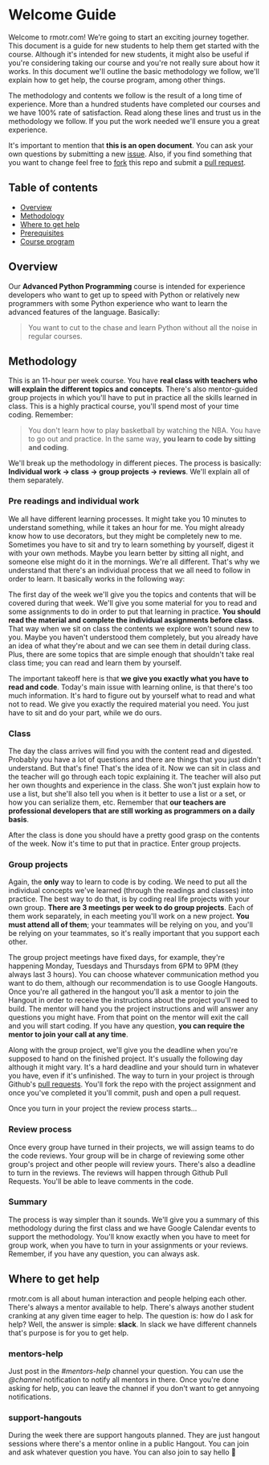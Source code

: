 # Welcome Guide

Welcome to rmotr.com! We’re going to start an exciting journey together. This document is a guide for new students to help them get started with the course. Although it's intended for new students, it might also be useful if you're considering taking our course and you're not really sure about how it works. In this document we'll outline the basic methodology we follow, we'll explain how to get help, the course program, among other things.

The methodology and contents we follow is the result of a long time of experience. More than a hundred students have completed our courses and we have 100% rate of satisfaction. Read along these lines and trust us in the methodology we follow. If you put the work needed we'll ensure you a great experience.

It's important to mention that **this is an open document**. You can ask your own questions by submitting a new [issue](https://github.com/rmotr/pyp-welcome-guide/issues). Also, if you find something that you want to change feel free to [fork](https://help.github.com/articles/fork-a-repo/) this repo and submit a [pull request](https://help.github.com/articles/using-pull-requests/).

Table of contents
-------

- [Overview](#overview)
- [Methodology](#methodology)
- [Where to get help]()
- [Prerequisites]()
- [Course program]()

## Overview

Our **Advanced Python Programming** course is intended for experience developers who want to get up to speed with Python or relatively new programmers with some Python experience who want to learn the advanced features of the language. Basically:

> You want to cut to the chase and learn Python without all the noise in regular courses.

## Methodology

This is an 11-hour per week course. You have **real class with teachers who will explain the different topics and concepts**. There's also mentor-guided group projects in which you'll have to put in practice all the skills learned in class. This is a highly practical course, you'll spend most of your time coding. Remember:

> You don't learn how to play basketball by watching the NBA. You have to go out and practice. In the same way, **you learn to code by sitting and coding**.

We'll break up the methodology in different pieces. The process is basically: **Individual work -> class -> group projects -> reviews**. We'll explain all of them separately.

### Pre readings and individual work

We all have different learning processes. It might take you 10 minutes to understand something, while it takes an hour for me. You might already know how to use decorators, but they might be completely new to me. Sometimes you have to sit and try to learn something by yourself, digest it with your own methods. Maybe you learn better by sitting all night, and someone else might do it in the mornings. We're all different. That's why we understand that there's an individual process that we all need to follow in order to learn. It basically works in the following way:

The first day of the week we'll give you the topics and contents that will be covered during that week. We'll give you some material for you to read and some assignments to do in order to put that learning in practice. **You should read the material and complete the individual assignments before class**. That way when we sit on class the contents we explore won't sound new to you. Maybe you haven't understood them completely, but you already have an idea of what they're about and we can see them in detail during class. Plus, there are some topics that are simple enough that shouldn't take real class time; you can read and learn them by yourself.

The important takeoff here is that **we give you exactly what you have to read and code**. Today's main issue with learning online, is that there's too much information. It's hard to figure out by yourself what to read and what not to read. We give you exactly the required material you need. You just have to sit and do your part, while we do ours.

### Class

The day the class arrives will find you with the content read and digested. Probably you have a lot of questions and there are things that you just didn't understand. But that's fine! That's the idea of it. Now we can sit in class and the teacher will go through each topic explaining it. The teacher will also put her own thoughts and experience in the class. She won't just explain how to use a list, but she'll also tell you when is it better to use a list or a set, or how you can serialize them, etc. Remember that **our teachers are professional developers that are still working as programmers on a daily basis**.

After the class is done you should have a pretty good grasp on the contents of the week. Now it's time to put that in practice. Enter group projects.

### Group projects

Again, the **only** way to learn to code is by coding. We need to put all the individual concepts we've learned (through the readings and classes) into practice. The best way to do that, is by coding real life projects with your own group. **There are 3 meetings per week to do group projects**. Each of them work separately, in each meeting you'll work on a new project. **You must attend all of them**; your teammates will be relying on you, and you'll be relying on your teammates, so it's really important that you support each other.

The group project meetings have fixed days, for example, they're happening Monday, Tuesdays and Thursdays from 6PM to 9PM (they always last 3 hours). You can choose whatever communication method you want to do them, although our recommendation is to use Google Hangouts. Once you're all gathered in the hangout you'll ask a mentor to join the Hangout in order to receive the instructions about the project you'll need to build. The mentor will hand you the project instructions and will answer any questions you might have. From that point on the mentor will exit the call and you will start coding. If you have any question, **you can require the mentor to join your call at any time**.

Along with the group project, we'll give you the deadline when you're supposed to hand on the finished project. It's usually the following day although it might vary. It's a hard deadline and your should turn in whatever you have, even if it's unfinished. The way to turn in your project is through Github's [pull requests](https://help.github.com/articles/using-pull-requests/). You'll fork the repo with the project assignment and once you've completed it you'll commit, push and open a pull request.

Once you turn in your project the review process starts...

### Review process

Once every group have turned in their projects, we will assign teams to do the code reviews. Your group will be in charge of reviewing some other group's project and other people will review yours. There's also a deadline to turn in the reviews. The reviews will happen through Github Pull Requests. You'll be able to leave comments in the code.

### Summary

The process is way simpler than it sounds. We'll give you a summary of this methodology during the first class and we have Google Calendar events to support the methodology. You'll know exactly when you have to meet for group work, when you have to turn in your assignments or your reviews. Remember, if you have any question, you can always ask.

## Where to get help

rmotr.com is all about human interaction and people helping each other. There's always a mentor available to help. There's always another student cranking at any given time eager to help. The question is: how do I ask for help? Well, the answer is simple: **slack**. In slack we have different channels that's purpose is for you to get help.

### mentors-help

Just post in the _#mentors-help_ channel your question. You can use the _@channel_ notification to notify all mentors in there. Once you're done asking for help, you can leave the channel if you don't want to get annyoing notifications.

### support-hangouts

During the week there are support hangouts planned. They are just hangout sessions where there's a mentor online in a public Hangout. You can join and ask whatever question you have. You can also join to say hello 👋
